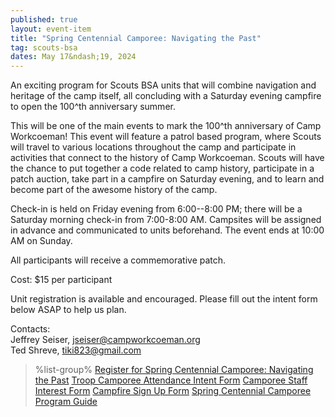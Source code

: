 ```yaml
---
published: true
layout: event-item
title: "Spring Centennial Camporee: Navigating the Past"
tag: scouts-bsa
dates: May 17&ndash;19, 2024
---
```


An exciting program for Scouts BSA units that will combine navigation and heritage of the camp itself, all concluding with a Saturday evening campfire to open the 100^th anniversary summer.

This will be one of the main events to mark the 100^th anniversary of Camp Workcoeman! This event will feature a patrol based program, where Scouts will travel to various locations throughout the camp and participate in activities that connect to the history of Camp Workcoeman. Scouts will have the chance to put together a code related to camp history, participate in a patch auction, take part in a campfire on Saturday evening, and to learn and become part of the awesome history of the camp.

Check-in is held on Friday evening from 6:00--8:00 PM; there will be a Saturday morning check-in from 7:00-8:00 AM. Campsites will be assigned in advance and communicated to units beforehand. The event ends at 10:00 AM on Sunday.

All participants will receive a commemorative patch.

Cost: $15 per participant

Unit registration is available and encouraged. Please fill out the intent form below ASAP to help us plan.

Contacts:<br>
Jeffrey Seiser, [jseiser@campworkcoeman.org](mailto:jseiser@campworkcoeman.org)<br>
Ted Shreve, [tiki823@gmail.com](mailto:tiki823@gmail.com)

> %list-group%
> <a href="https://scoutingevent.com/066-78376" class="list-group-item">Register for Spring Centennial Camporee: Navigating the Past</a>
> <a href="https://forms.gle/VjkLjWY5ue1jhyYQ6" class="list-group-item">Troop Camporee Attendance Intent Form</a>
> <a href="https://forms.gle/5wfL54VQGcQ4x3fS7" class="list-group-item">Camporee Staff Interest Form</a>
> <a href="https://forms.gle/d2ZBy51CDUXWiBGr5" class="list-group-item">Campfire Sign Up Form</a>
> <a href="{{ site.url }}/pdf/2024/spring-centennial-camporee-program-guide.pdf" class="list-group-item">Spring Centennial Camporee Program Guide</a>
